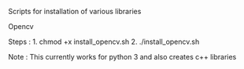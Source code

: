 Scripts for installation of various libraries

Opencv

Steps : 
    1. chmod +x install_opencv.sh
    2. ./install_opencv.sh

Note : This currently works for python 3 and also creates c++ libraries 